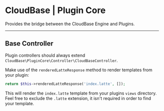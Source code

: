 # CloudBase | Plugin Core

Provides the bridge between the CloudBase Engine and Plugins.

---

## Base Controller

Plugin controllers should always extend `CloudBase\PluginCore\Controller\CloudBaseController`.

Make use of the `renderedLatteResponse` method to render templates from your plugin:

```php
return $this->renderedLatteResponse('index.latte', []);
```

This will render the `index.latte` template from your plugins `views` directory. Feel free to exclude the `.latte` extension,
it isn't required in order to find your template.